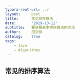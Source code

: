```yaml
---
typora-root-url: ../
layout:     post
title:      常见排序算法
date:       '2019-10-12'
subtitle:   要掌握基本排序算法的实现
author:     招文桃
catalog:    true
tags:
    - Java
    - Algorithms
---
```


## 常见的排序算法

<!--more-->